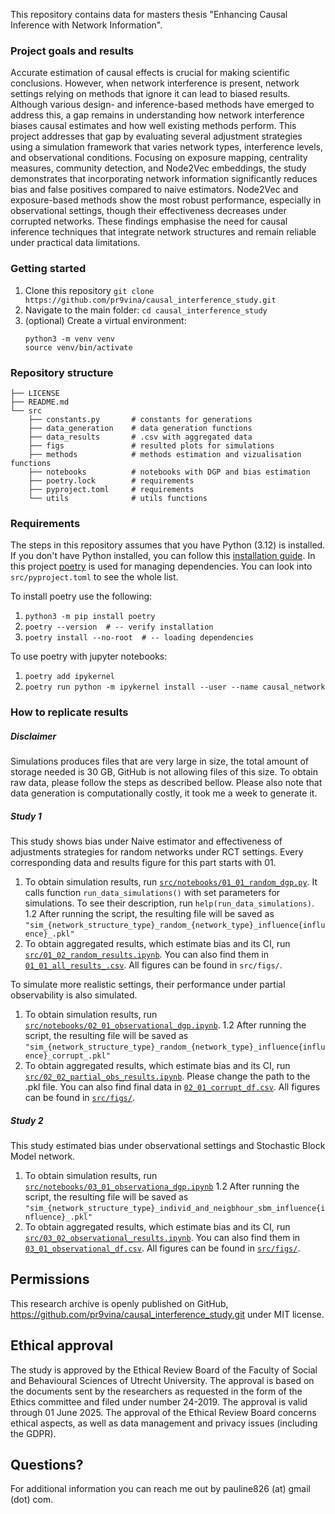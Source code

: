 This repository contains data for masters thesis "Enhancing Causal Inference with Network Information". 

### Project goals and results
Accurate estimation of causal effects is crucial for making scientific conclusions. However, when network interference is present, network settings relying on methods that ignore it can lead to biased results. Although various design- and inference-based methods have emerged to address this, a gap remains in understanding how network interference biases causal estimates and how well existing methods perform. This project addresses that gap by evaluating several adjustment strategies using a simulation framework that varies network types, interference levels, and observational conditions. Focusing on exposure mapping, centrality measures, community detection, and Node2Vec embeddings, the study demonstrates that incorporating network information significantly reduces bias and false positives compared to naive estimators. Node2Vec and exposure-based methods show the most robust performance, especially in observational settings, though their effectiveness decreases under corrupted networks. These findings emphasise the need for causal inference techniques that integrate network structures and remain reliable under practical data limitations.

### Getting started
1. Clone this repository ``git clone https://github.com/pr9vina/causal_interference_study.git``
2. Navigate to the main folder: ``cd causal_interference_study``
3. (optional) Create a virtual environment: 
   ```
   python3 -m venv venv
   source venv/bin/activate
   ```

### Repository structure 

```
├── LICENSE
├── README.md
└── src                 
    ├── constants.py       # constants for generations 
    ├── data_generation    # data generation functions
    ├── data_results       # .csv with aggregated data
    ├── figs               # resulted plots for simulations
    ├── methods            # methods estimation and vizualisation functions
    ├── notebooks          # notebooks with DGP and bias estimation
    ├── poetry.lock        # requirements
    ├── pyproject.toml     # requirements
    └── utils              # utils functions
```

### Requirements 
The steps in this repository assumes that you have Python (3.12) is installed. If you don't have Python installed, you can follow this [installation guide](https://docs.python.org/3/using/index.html). In this project [poetry](https://python-poetry.org/docs/) is used for managing dependencies. You can look into `src/pyproject.toml` to see the whole list. 

To install poetry use the following:
1. ``python3 -m pip install poetry``
2. ``poetry --version  # -- verify installation``
3. ``poetry install --no-root  # -- loading dependencies``

To use poetry with jupyter notebooks:
1. ``poetry add ipykernel``
2. ``poetry run python -m ipykernel install --user --name causal_network``

### How to replicate results

##### Disclaimer 
Simulations produces files that are very large in size, the total amount of storage needed is 30 GB, GitHub is not allowing files of this size. To obtain raw data, please follow the steps as described bellow. Please also note that data generation is computationally costly, it took me a week to generate it. 

##### Study 1 

This study shows bias under Naive estimator and effectiveness of adjustments strategies for random networks under RCT settings. Every corresponding data and results figure for this part starts with 01. 

1. To obtain simulation results, run [``src/notebooks/01_01_random_dgp.py``](./src/notebooks/01_01_random_dgp.py). It calls function ``run_data_simulations()`` with set parameters for simulations. To see their description, run ``help(run_data_simulations)``.
1.2 After running the script, the resulting file will be saved as ``"sim_{network_structure_type}_random_{network_type}_influence{influence}_.pkl"``
2. To obtain aggregated results, which estimate bias and its CI, run [``src/01_02_random_results.ipynb``](./src/01_02_random_results.ipynb). You can also find them in [``01_01_all_results_.csv``](./src/data/01_01_all_results_.csv). All figures can be found in ``src/figs/``.

To simulate more realistic settings, their performance under partial observability is also simulated.

1. To obtain simulation results, run [``src/notebooks/02_01_observational_dgp.ipynb``](./src/notebooks/02_01_observational_dgp.ipynb).
1.2 After running the script, the resulting file will be saved as ``"sim_{network_structure_type}_random_{network_type}_influence{influence}_corrupt_.pkl"``
2. To obtain aggregated results, which estimate bias and its CI, run [``src/02_02_partial_obs_results.ipynb``](./src/02_02_partial_obs_results.ipynb). Please change the path to the .pkl file. You can also find final data in [``02_01_corrupt_df.csv``](./src/data_results/02_01_corrupt_df.csv). All figures can be found in [``src/figs/``](./src/figs/).

##### Study 2 
This study estimated bias under observational settings and Stochastic Block Model network.

1. To obtain simulation results, run [``src/notebooks/03_01_observationa_dgp.ipynb``](./src/notebooks/03_01_observationa_dgp.ipynb)
1.2 After running the script, the resulting file will be saved as ``"sim_{network_structure_type}_individ_and_neigbhour_sbm_influence{influence}_.pkl"``
2. To obtain aggregated results, which estimate bias and its CI, run [``src/03_02_observational_results.ipynb``](./src/03_02_observational_results.ipynb). You can also find them in [``03_01_observational_df.csv``](./src/data_results/03_01_observational_df.csv). All figures can be found in [``src/figs/``](./src/figs/).

## Permissions

This research archive is openly published on GitHub, https://github.com/pr9vina/causal_interference_study.git under MIT license.

## Ethical approval 
The study is approved by the Ethical Review Board of the Faculty of Social and Behavioural Sciences of Utrecht University. The approval is based on the documents sent by the researchers as requested in the form of the Ethics committee and filed under number 24-2019. The approval is valid through 01 June 2025. The approval of the Ethical Review Board concerns ethical aspects, as well as data management and privacy issues (including the GDPR).

## Questions?
For additional information you can reach me out by pauline826 (at) gmail (dot) com.
